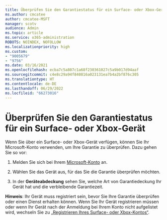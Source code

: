 ```yaml
---
title: Überprüfen Sie den Garantiestatus für ein Surface- oder Xbox-Gerät
ms.author: cmcatee
author: cmcatee-MSFT
manager: scotv
audience: Admin
ms.topic: article
ms.service: o365-administration
ROBOTS: NOINDEX, NOFOLLOW
ms.localizationpriority: high
ms.custom:
- "9005679"
- "9756"
ms.date: 03/16/2021
ms.openlocfilehash: ecba7c5a807c1a68f230361027c5a9b017d94aaf
ms.sourcegitcommit: c4e8c29a94f840816a023131ea7b4a2bf876c305
ms.translationtype: HT
ms.contentlocale: de-DE
ms.lasthandoff: 06/29/2022
ms.locfileid: "66273016"
---
```

# <a name="check-the-warranty-status-for-a-surface-or-xbox-device"></a>Überprüfen Sie den Garantiestatus für ein Surface- oder Xbox-Gerät

Wenn Sie über ein Surface- oder Xbox-Gerät verfügen, können Sie Ihr Microsoft-Konto verwenden, um Ihre Garantie zu überprüfen. Dazu gehen Sie so vor:

1. Melden Sie sich bei Ihrem [Microsoft-Konto](https://account.microsoft.com/devices/) an. 

1. Wählen Sie das Gerät aus, für das Sie die Garantie überprüfen möchten.

1. In der **Geräteabdeckung** sehen Sie, welche Art von Garantiedeckung Ihr Gerät hat und die verbleibende Garantiezeit.

**Hinweis**: Ihr Gerät muss registriert sein, bevor Sie Ihre Garantie überprüfen oder einen Dienst erhalten können. Wenn Sie Ihr Gerät registrieren müssen oder wenn Ihr Gerät nach der Anmeldung bei Ihrem Konto nicht aufgelistet wird, wechseln Sie zu [„Registrieren Ihres Surface- oder Xbox-Kontos“](https://support.microsoft.com/surface/register-your-surface-or-xbox-fd7d73f8-b0e6-c9fa-e83b-0b64652e2376).
